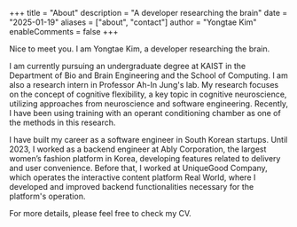 +++
title = "About"
description = "A developer researching the brain"
date = "2025-01-19"
aliases = ["about", "contact"]
author = "Yongtae Kim"
enableComments = false
+++

Nice to meet you. I am Yongtae Kim, a developer researching the brain.

I am currently pursuing an undergraduate degree at KAIST in the Department of Bio and Brain Engineering and the School of Computing. I am also a research intern in Professor Ah-In Jung's lab. My research focuses on the concept of cognitive flexibility, a key topic in cognitive neuroscience, utilizing approaches from neuroscience and software engineering. Recently, I have been using training with an operant conditioning chamber as one of the methods in this research.

I have built my career as a software engineer in South Korean startups. Until 2023, I worked as a backend engineer at Ably Corporation, the largest women’s fashion platform in Korea, developing features related to delivery and user convenience. Before that, I worked at UniqueGood Company, which operates the interactive content platform Real World, where I developed and improved backend functionalities necessary for the platform's operation.

For more details, please feel free to check my CV.